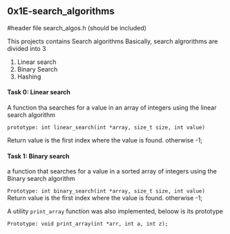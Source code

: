 ## 0x1E-search_algorithms

#header file
search_algos.h (should be included)

This projects contains Search algorithms
Basically, search algrorithms are divided into 3

1. Linear search
2. Binary Search
3. Hashing

#### Task 0: Linear search
A function tha searches for a value in an array of integers using the linear search algorithm

`prototype: int linear_search(int *array, size_t size, int value)`

Return value is the first index where the value is found.
otherwise -1;

#### Task 1: Binary search
a function that searches for a value in a sorted array of integers using the Binary search algorithm

`Prototype: int binary_search(int *array, size_t size, int value)`
Return value is the first index where the value is found.
otherwise -1;

A utility `print_array` function was also implemented, beloow is its prototype

`Prototype: void print_array(int *arr, int a, int z);`
